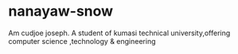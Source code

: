 # nanayaw-snow
Am cudjoe joseph. A student of kumasi technical university,offering computer science ,technology &amp; engineering
